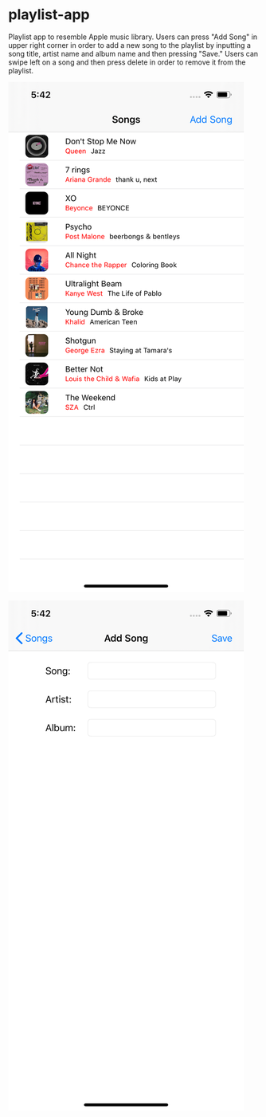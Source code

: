 # playlist-app

Playlist app to resemble Apple music library. Users can press "Add Song" in upper right corner in order to add a new song to the playlist by inputting a song title, artist name and album name and then pressing "Save." Users can swipe left on a song and then press delete in order to remove it from the playlist. 

![](screenshot.png)

![](screenshot-2.png)
